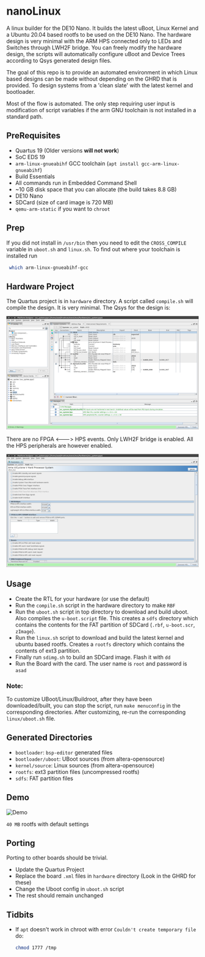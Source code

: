 # nanoLinux
A linux builder for the DE10 Nano. It builds the latest uBoot, Linux Kernel and a Ubuntu 20.04 based rootfs to be used on the DE10 Nano. The hardware design is very minimal with the ARM HPS connected only to LEDs and Switches through LWH2F bridge. You can freely modify the hardware design, the scripts will automatically configure uBoot and Device Trees according to Qsys generated design files.

The goal of this repo is to provide an automated environment in which Linux based designs can be made without depending on the GHRD that is provided. To design systems from a 'clean slate' with the latest kernel and bootloader.

Most of the flow is automated. The only step requiring user input is modification of script variables if the arm GNU toolchain is not installed in a standard path.

## PreRequisites
  - Quartus 19 (Older versions **will not work**)
  - SoC EDS 19
  - `arm-linux-gnueabihf` GCC toolchain (`apt install gcc-arm-linux-gnueabihf`)
  - Build Essentials
  - All commands run in Embedded Command Shell
  - ~10 GB disk space that you can allocate (the build takes 8.8 GB)
  - DE10 Nano
  - SDCard (size of card image is 720 MB)
  - `qemu-arm-static` if you want to `chroot`

## Prep
If you did not install in `/usr/bin` then you need to edit the `CROSS_COMPILE` variable in `uboot.sh` and `linux.sh`. To find out where your toolchain is installed run 

```bash 
 which arm-linux-gnueabihf-gcc
```

## Hardware Project
The Quartus project is in `hardware` directory. A script called `compile.sh` will compile the design. It is very minimal. The Qsys for the design is:

![Qsys-System](pics/qsys.png)

There are no FPGA <---> HPS events. Only LWH2F bridge is enabled. All the HPS peripherals are however enabled.

![HPS-Page](pics/hps.png)

## Usage
  - Create the RTL for your hardware (or use the default)
  - Run the `compile.sh` script in the hardware directory to make `RBF`
  - Run the `uboot.sh` script in top directory to download and build uboot. Also compiles the `u-boot.script` file. This creates a `sdfs` directory which contains the contents for the FAT partition of SDCard (`.rbf`, `u-boot.scr`, `zImage`).
  - Run the `linux.sh` script to download and build the latest kernel and ubuntu based rootfs. Creates a `rootfs` directory which contains the contents of ext3 partition.
  - Finally run `sdimg.sh` to build an SDCard image. Flash it with `dd`
  - Run the Board with the card. The user name is `root` and password is `asad`

  ### Note:
  To customize UBoot/Linux/Buildroot, after they have been downloaded/built, you can stop the script, run `make menuconfig` in the corresponding directories. After customizing, re-run the corresponding `linux/uboot.sh` file.

## Generated Directories
  - `bootloader`: `bsp-editor` generated files
  - `bootloader/uboot`: UBoot sources (from altera-opensource)
  - `kernel/source`: Linux sources (from altera-opensource)
  - `rootfs`: ext3 partition files (uncompressed rootfs)
  - `sdfs`: FAT partition files

## Demo 
![Demo](pics/demo.gif)

`40 MB` rootfs with default settings

## Porting
Porting to other boards should be trivial. 
  - Update the Quartus Project
  - Replace the board `.xml` files in `hardware` directory (Look in the GHRD for these)
  - Change the Uboot config in `uboot.sh` script
  - The rest should remain unchanged

## Tidbits
  - If `apt` doesn't work in chroot with error `Couldn't create temporary file` do:
    
    ```bash
    chmod 1777 /tmp
    ```